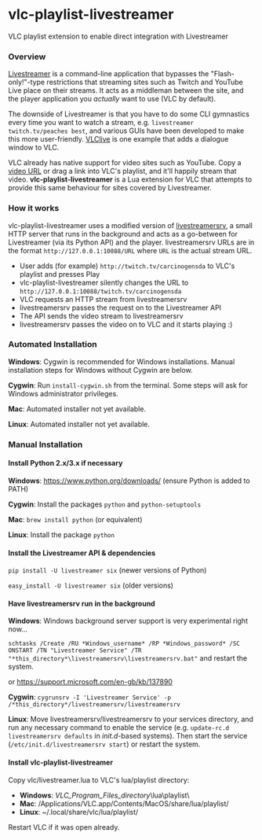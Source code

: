 # vlc-playlist-livestreamer
VLC playlist extension to enable direct integration with Livestreamer

### Overview
[Livestreamer](http://docs.livestreamer.io/) is a command-line application that bypasses the "Flash-only!"-type restrictions that streaming sites such as Twitch and YouTube Live place on their streams. It acts as a middleman between the site, and the player application you *actually* want to use (VLC by default).

The downside of Livestreamer is that you have to do some CLI gymnastics every time you want to watch a stream, e.g. `livestreamer twitch.tv/peaches best`, and various GUIs have been developed to make this more user-friendly. [VLClive](https://github.com/sleighsoft/VLClive) is one example that adds a dialogue window to VLC.

VLC already has native support for video sites such as YouTube. Copy a [video URL](https://www.youtube.com/watch?v=oHg5SJYRHA0) or drag a link into VLC's playlist, and it'll happily stream that video. **vlc-playlist-livestreamer** is a Lua extension for VLC that attempts to provide this same behaviour for sites covered by Livestreamer.

### How it works
vlc-playlist-livestreamer uses a modified version of [livestreamersrv](https://github.com/athoik/livestreamersrv), a small HTTP server that runs in the background and acts as a go-between for Livestreamer (via its Python API) and the player. livestreamersrv URLs are in the format `http://127.0.0.1:10088/URL` where `URL` is the actual stream URL.

* User adds (for example) `http://twitch.tv/carcinogensda` to VLC's playlist and presses Play
* vlc-playlist-livestreamer silently changes the URL to `http://127.0.0.1:10088/twitch.tv/carcinogensda`
* VLC requests an HTTP stream from livestreamersrv
* livestreamersrv passes the request on to the Livestreamer API
* The API sends the video stream to livestreamersrv
* livestreamersrv passes the video on to VLC and it starts playing :)

### Automated Installation
**Windows**: Cygwin is recommended for Windows installations. Manual installation steps for Windows without Cygwin are below.

**Cygwin**: Run `install-cygwin.sh` from the terminal. Some steps will ask for Windows administrator privileges.

**Mac**: Automated installer not yet available.

**Linux**: Automated installer not yet available.

### Manual Installation
#### Install Python 2.x/3.x if necessary
**Windows**: https://www.python.org/downloads/ (ensure Python is added to PATH)

**Cygwin**: Install the packages `python` and `python-setuptools`

**Mac**: `brew install python` (or equivalent)

**Linux**: Install the package `python`

#### Install the Livestreamer API & dependencies
`pip install -U livestreamer six` (newer versions of Python)

`easy_install -U livestreamer six` (older versions)

#### Have livestreamersrv run in the background
**Windows**: Windows background server support is very experimental right now...

`schtasks /Create /RU *Windows_username* /RP *Windows_password* /SC ONSTART /TN "Livestreamer Service" /TR "*this_directory*\livestreamersrv\livestreamersrv.bat"` and restart the system.

or https://support.microsoft.com/en-gb/kb/137890

**Cygwin**: `cygrunsrv -I 'Livestreamer Service' -p /*this_directory*/livestreamersrv/livestreamersrv`

**Linux**: Move livestreamersrv/livestreamersrv to your services directory, and run any necessary command to enable the service (e.g. `update-rc.d livestreamersrv defaults` in *init.d*-based systems). Then start the service (`/etc/init.d/livestreamersrv start`) or restart the system.

#### Install vlc-playlist-livestreamer
Copy vlc/livestreamer.lua to VLC's lua/playlist directory:
* **Windows**: *VLC_Program_Files_directory*\lua\playlist\
* **Mac**: /Applications/VLC.app/Contents/MacOS/share/lua/playlist/
* **Linux**: ~/.local/share/vlc/lua/playlist/

Restart VLC if it was open already.
